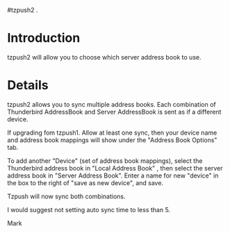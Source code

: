 #tzpush2 .

# Introduction #

tzpush2 will allow you to choose which server address book to use.


# Details #

tzpush2 allows you to sync multiple address books. Each combination of Thunderbird AddressBook and Server AddressBook is sent as if a different device.

If upgrading fom tzpush1. Allow at least one sync, then your device name and address book mappings will show under the "Address Book Options" tab.

To add another "Device" (set of address book mappings), select the Thunderbird address book in "Local Address Book" , then select the server address book in "Server Address Book". Enter a name for new "device" in the box to the right of "save as new device", and save.

Tzpush will now sync both combinations.

I would suggest not setting auto sync time to less than 5.

Mark
